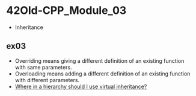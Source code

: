 # 42Old-CPP_Module_03
- Inheritance

## ex03
- Overriding means giving a different definition of an existing function with same parameters.
- Overloading means adding a different definition of an existing function with different parameters.
- [Where in a hierarchy should I use virtual inheritance?](https://isocpp.org/wiki/faq/multiple-inheritance#virtual-inheritance-where)

